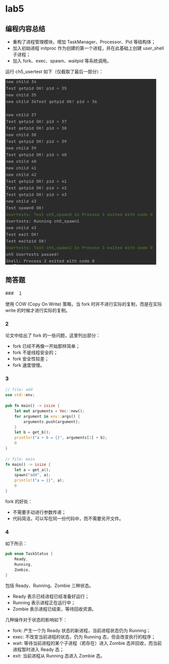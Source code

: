 # lab5

## 编程内容总结

* 重构了进程管理模块，增加 TaskManager、Processor、Pid 等结构体；
* 加入初始进程 initproc 作为创建的第一个进程，并在此基础上创建 user_shell 子进程；
* 加入 fork、exec、spawn、waitpid 等系统调用。

运行 ch5_usertest 如下（仅截取了最后一部分）：

![output](res/lab5/output.png)

## 简答题

###　１

使用 COW (Copy On Write) 策略，当 fork 时并不进行实际的复制，而是在实际 write 的时候才进行实际的复制。

### 2

论文中给出了 fork 的一些问题，这里列出部分：

* fork 已经不再像一开始那样简单；
* fork 不是线程安全的；
* fork 安全性较差；
* fork 速度很慢。

### 3

```rust
// file: add
use std::env;

pub fn main() -> isize {
    let mut arguments = Vec::new();
    for argument in env::args() {
        arguments.push(argument);
    }
    let b = get_b();
    println!("a + b = {}", arguments[1] + b);
    0
}

// file: main
fn main() -> isize {
    let a = get_a();
    spawn("add", a);
    println!("a = {}", a);
    0
}
```

fork 的好处：

* 不需要手动进行参数传递；
* 代码简洁，可以写在同一份代码中，而不需要另开文件。

### 4

如下所示：

```rust
pub enum TaskStatus {
    Ready,
    Running,
    Zombie,
}
```

包括 Ready、Running、Zombie 三种状态。

* Ready 表示已经进程已经准备好运行； 
* Running 表示进程正在运行中；
* Zombie 表示进程已结束，等待回收资源。

几种操作对于状态的影响如下：

* fork: 产生一个为 Ready 状态的新进程，当前进程状态仍为 Running；
* exec: 不改变当前进程的状态，仍为 Running 态，但会改变执行的程序；
* wait: 等待当前进程的某个子进程（若存在）进入 Zombie 态并回收，而当前进程暂时进入 Ready 态；
* exit: 当前进程从 Running 态进入 Zombie 态。